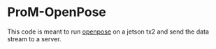 # ProM-OpenPose

This code is meant to run [openpose](https://github.com/CMU-Perceptual-Computing-Lab/openpose) on a jetson tx2 and send the data stream to a server.
